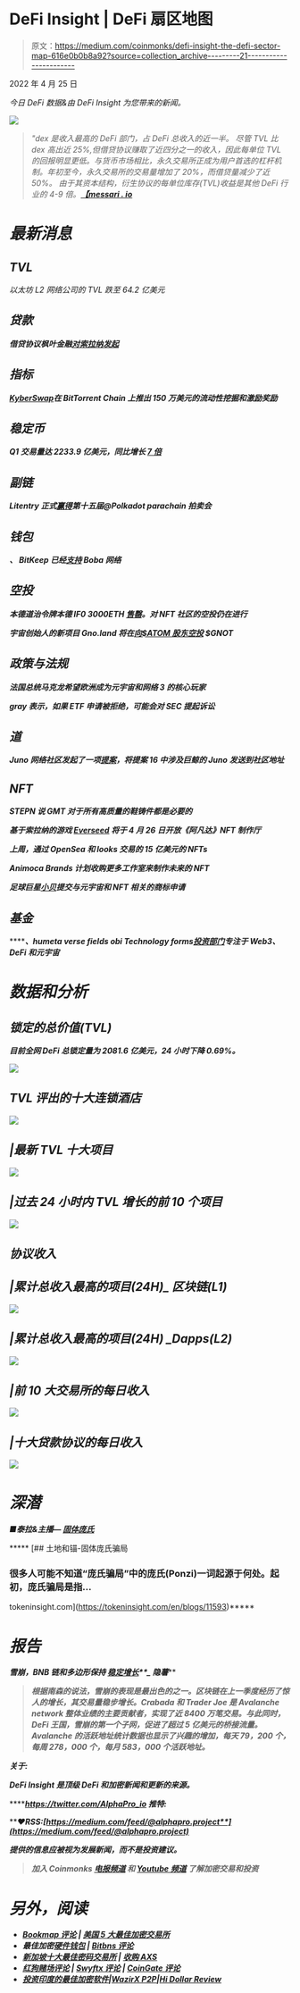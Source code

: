 # DeFi Insight | DeFi 扇区地图

> 原文：<https://medium.com/coinmonks/defi-insight-the-defi-sector-map-616e0b0b8a92?source=collection_archive---------21----------------------->

2022 年 4 月 25 日

*今日 DeFi 数据&由 DeFi Insight 为您带来的新闻。*

![](img/384ea3d62a79e156190ae127c3620758.png)

> *"*dex 是收入最高的 DeFi 部门，占 DeFi 总收入的近一半。
> 尽管 TVL 比 dex 高出近 25%,但借贷协议赚取了近四分之一的收入，因此每单位 TVL 的回报明显更低。与货币市场相比，永久交易所正成为用户首选的杠杆机制。年初至今，永久交易所的交易量增加了 20%，而借贷量减少了近 50%。
> 由于其资本结构，衍生协议的每单位库存(TVL)收益是其他 DeFi 行业的 4-9 倍。*[**【messari . io**](https://messari.io/article/the-defi-sector-map)*

# *最新消息*

## *TVL*

*以太坊 L2 网络公司的 TVL 跌至 64.2 亿美元*

## *贷款*

***借贷协议枫叶金融[对索拉纳发起](https://twitter.com/maplefinance/status/1517908114959486976?s=20&t=tuFZfkvjhCvAMp_PmnjsQA)***

## ***指标***

*****[KyberSwap](https://news.bitcoin.com/kyberswap-launches-on-bittorrent-chain-with-1-5m-in-liquidity-mining-and-incentive-rewards/)在 BitTorrent Chain 上推出 150 万美元的流动性挖掘和激励奖励*****

## *****稳定币*****

*******Q1 交易量达 2233.9 亿美元，同比增长 [7 倍](https://beincrypto.com/terra-luna-trading-volume-spikes-by-195-billion-in-quarterly-high/)*******

## *******副链*******

*********Litentry 正式[赢得](https://twitter.com/litentry/status/1518316943455010820)第十五届@Polkadot parachain 拍卖会*********

## *******钱包*******

*********、** BitKeep 已经[支持](https://twitter.com/BitKeepOS/status/1518114081303007232) Boba 网络*******

## *****空投*****

*******本德道治令牌本德 IF0 3000ETH [售罄](https://twitter.com/BendDAO/status/1518246032429428737?s=20&t=tWVSLBtmbI8WYFO5ckqS9Q)。对 NFT 社区的空投仍在进行*******

*******宇宙创始人的新项目 Gno.land 将在[向$ATOM 股东空投](https://twitter.com/jaekwon/status/1518075556738174979?s=20&t=cqSA9x8Dc4XxpzGH8K_C9w) $GNOT*******

## *******政策与法规*******

*********法国总统马克龙希望欧洲成为元宇宙和网络 3 的核心玩家*********

*******gray 表示，如果 ETF 申请被拒绝，可能会对 SEC 提起诉讼*******

## *******道*******

*********Juno 网络社区发起了一项[提案](https://wallet.keplr.app/#/juno/governance?detailId=20)，将提案 16 中涉及巨鲸的 Juno 发送到社区地址*********

## *******NFT*******

*******STEPN 说 GMT 对于所有高质量的鞋铸件都是必要的*******

*********基于索拉纳的游戏 [Everseed](https://www.playtoearn.online/2022/04/23/introducing-everseed-an-upcoming-roguelike-mmo-on-the-solana-blockchain/) 将于 4 月 26 日开放《阿凡达》NFT 制作厅*********

*******上周，通过 OpenSea 和 looks 交易的 15 亿美元的 NFTs*******

*******Animoca Brands 计划收购更多工作室来制作未来的 NFT*******

*********足球巨星[小贝](https://twitter.com/KondoudisLaw/status/1518341741723725832)提交与元宇宙和 NFT 相关的商标申请*********

## *******基金*******

*********、**humeta verse fields obi Technology forms[投资部门](https://www.prnewswire.com/news-releases/huobi-tech-establishes-huobi-tech-capital-to-capture-opportunities-in-web3-0--defi-and-metaverse-301531479.html)专注于 Web3、DeFi 和元宇宙*******

# *****数据和分析*****

## *****锁定的总价值(TVL)*****

*****目前全网 DeFi 总锁定量为 2081.6 亿美元，24 小时下降 0.69%。*****

*****![](img/4a928d8aae401e98a4ff46cbfa364a4e.png)*****

## *****TVL 评出的十大连锁酒店*****

*****![](img/b53a99f91ff22b36d277cd1ee76fdc0c.png)*****

## *****|最新 TVL 十大项目*****

*****![](img/8e4c10f84bb3d1e0eb145831ca6501d7.png)*****

## *****|过去 24 小时内 TVL 增长的前 10 个项目*****

*****![](img/9f3aed7604da0bf6c428b76763a77b65.png)*****

## *****协议收入*****

## *****|累计总收入最高的项目(24H)_ 区块链(L1)*****

*****![](img/c1662ba34e3ac3159387a1c2e81930aa.png)*****

## *****|累计总收入最高的项目(24H) _Dapps(L2)*****

*****![](img/6313f47af6b56cf39bb9a07f07d70cb6.png)*****

## *****|前 10 大交易所的每日收入*****

*****![](img/6e3259605d588f8160a4f0218d99b5c9.png)*****

## *****|十大贷款协议的每日收入*****

*****![](img/04d53456b31a8fe421a2f3912fdaf50d.png)*****

# *****深潜*****

*******■泰拉&主播—** [**固体庞氏**](https://tokeninsight.com/en/blogs/11593)*****

*****[](https://tokeninsight.com/en/blogs/11593) [## 土地和锚-固体庞氏骗局

### 很多人可能不知道“庞氏骗局”中的庞氏(Ponzi)一词起源于何处。起初，庞氏骗局是指…

tokeninsight.com](https://tokeninsight.com/en/blogs/11593)***** 

# *****报告*****

*******雪崩，BNB 链和多边形保持** [**稳定增长**](https://cryptopotato.com/avalanche-bnb-chain-and-polygon-growth-stable-despite-q1-2022-market-hiccups-report/)**_ 隐薯*******

> *******根据南森的说法，雪崩的表现是最出色的之一。区块链在上一季度经历了惊人的增长，其交易量稳步增长。Crabada 和 Trader Joe 是 Avalanche network 整体业绩的主要贡献者，实现了近 8400 万笔交易。与此同时，DeFi 王国，雪崩的第一个子网，促进了超过 5 亿美元的桥接流量。Avalanche 的活跃地址统计数据也显示了兴趣的增加，每天 79，200 个，每周 278，000 个，每月 583，000 个活跃地址。*******

*********关于:*********

*****DeFi Insight 是顶级 DeFi 和加密新闻和更新的来源。*****

*******https://twitter.com/AlphaPro_io 推特:**[](https://twitter.com/AlphaPro_io)*****

*********❤RSS:**[**https://medium.com/feed/@alphapro.project**](https://medium.com/feed/@alphapro.project)*******

*****提供的信息应被视为发展新闻，而不是投资建议。*****

> ******加入 Coinmonks* [*电报频道*](https://t.me/coincodecap) *和* [*Youtube 频道*](https://www.youtube.com/c/coinmonks/videos) *了解加密交易和投资******

# *****另外，阅读*****

*   *****[Bookmap 评论](https://coincodecap.com/bookmap-review-2021-best-trading-software) | [美国 5 大最佳加密交易所](https://coincodecap.com/crypto-exchange-usa)*****
*   *****最佳加密[硬件钱包](/coinmonks/hardware-wallets-dfa1211730c6) | [Bitbns 评论](/coinmonks/bitbns-review-38256a07e161)*****
*   *****[新加坡十大最佳密码交易所](https://coincodecap.com/crypto-exchange-in-singapore) | [收购 AXS](https://coincodecap.com/buy-axs-token)*****
*   *****[红狗赌场评论](https://coincodecap.com/red-dog-casino-review) | [Swyftx 评论](https://coincodecap.com/swyftx-review) | [CoinGate 评论](https://coincodecap.com/coingate-review)*****
*   *****[投资印度的最佳加密软件](https://coincodecap.com/best-crypto-to-invest-in-india-in-2021)|[WazirX P2P](https://coincodecap.com/wazirx-p2p)|[Hi Dollar Review](https://coincodecap.com/hi-dollar-review)*****
